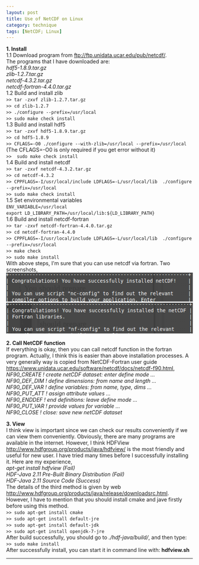 ```yaml
---
layout: post
title: Use of NetCDF on Linux
category: technique
tags: [NetCDF; Linux]
---
```

**1. Install**  
1.1 Download program from <ftp://ftp.unidata.ucar.edu/pub/netcdf/>.  
The programs that I have downloaded are:   
*hdf5-1.8.9.tar.gz*  
*zlib-1.2.7.tar.gz*  
*netcdf-4.3.2.tar.gz*    
*netcdf-fortran-4.4.0.tar.gz*  
1.2 Build and install zlib  
`>> tar -zxvf zlib-1.2.7.tar.gz`  
`>> cd zlib-1.2.7`   
`>> ./configure --prefix=/usr/local`  
`>> sudo make check install`  
1.3 Build and install hdf5  
`>> tar -zxvf hdf5-1.8.9.tar.gz`  
`>> cd hdf5-1.8.9`  
`>> CFLAGS=-O0 ./configure --with-zlib=/usr/local --prefix=/usr/local`
(The CFLAGS=-O0 is only required if you get error without it)   
`>>  sudo make check install`  
1.4 Build and install netcdf  
`>> tar -zxvf netcdf-4.3.2.tar.gz`   
`>> cd netcdf-4.3.2`   
`>> CPPFLAGS=-I/usr/local/include LDFLAGS=-L/usr/local/lib 
./configure --prefix=/usr/local`   
`>> sudo make check install`  
1.5 Set environmental variables   
`ENV_VARIABLE=/usr/local`  
`export LD_LIBRARY_PATH=/usr/local/lib:${LD_LIBRARY_PATH}`  
1.6 Build and install netcdf-fortran  
`>> tar -zxvf netcdf-fortran-4.4.0.tar.gz`   
`>> cd netcdf-fortran-4.4.0`   
`>> CPPFLAGS=-I/usr/local/include LDFLAGS=-L/usr/local/lib 
./configure --prefix=/usr/local`   
`>> make check`   
`>> sudo make install`    
With above steps, I'm sure that you can use netcdf via fortran.
Two screenshots,
![Screenshot for netCDF](/images/netcdf.png)
![Screenshot for netCDF-Fortran](/images/netcdf-fortran.png)

**2. Call NetCDF function**   
If everything is okay, then you can call netcdf function in the fortran 
program. Actually, I think this is easier than above installation processes.
A very generally way is copied from NetCDF-Fortran user guide 
<https://www.unidata.ucar.edu/software/netcdf/docs/netcdf-f90.html>,   
*NF90_CREATE ! create netCDF dataset: enter define mode ...*  
*NF90_DEF_DIM ! define dimensions: from name and length ...*  
*NF90_DEF_VAR ! define variables: from name, type, dims ...*  
*NF90_PUT_ATT ! assign attribute values ...*  
*NF90_ENDDEF ! end definitions: leave define mode ...*  
*NF90_PUT_VAR ! provide values for variable ...*   
*NF90_CLOSE ! close: save new netCDF dataset*   

**3. View**  
I think view is important since we can check our results conveniently 
if we can view them conveniently. Obviously, there are many programs 
are available in the internet. However, I think HDFView 
<http://www.hdfgroup.org/products/java/hdfview/>
is the most friendly and useful for new user. I have tried many times
before I successfully installing it. Here are my experience,  
*apt-get install hdfview (Fail)*  
*HDF-Java 2.11 Pre-Built Binary Distribution (Fail)*   
*HDF-Java 2.11 Source Code (Success)*   
The details of the third method is given by web 
<http://www.hdfgroup.org/products/java/release/downloadsrc.html>.
However, I have to mention that you should install cmake and jave 
firstly before using this method.   
`>> sudo apt-get install cmake`   
`>> sudo apt-get install default-jre`   
`>> sudo apt-get install default-jdk`   
`>> sudo apt-get install openjdk-7-jre`   
After build successfully, you should go to *./hdf-java/build/*,
and then type:  
`>> sudo make install`   
After successfully install, you can start it in command 
line with: **hdfview.sh**

---

